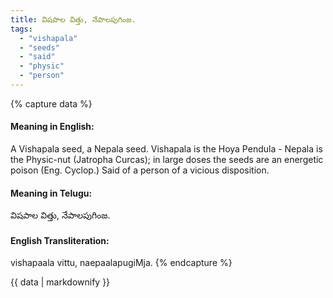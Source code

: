 ```yaml
---
title: విషపాల విత్తు, నేపాలపుగింజ.
tags:
  - "vishapala"
  - "seeds"
  - "said"
  - "physic"
  - "person"
---
```


{% capture data %}
#### Meaning in English:
A Vishapala seed, a Nepala seed.
Vishapala is the Hoya Pendula - Nepala is the Physic-nut (Jatropha Curcas); in large doses the seeds are an energetic poison (Eng. Cyclop.)
Said of a person of a vicious disposition.

#### Meaning in Telugu:
విషపాల విత్తు, నేపాలపుగింజ.

#### English Transliteration:
vishapaala vittu, naepaalapugiMja.
{% endcapture %}

{{ data | markdownify }}

